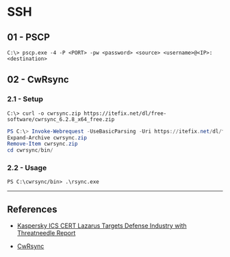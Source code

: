 # SSH

## 01 - PSCP

`C:\> pscp.exe -4 -P <PORT> -pw <password> <source> <username>@<IP>:<destination>`

## 02 - CwRsync

### 2.1 - Setup

`C:\> curl -o cwrsync.zip https://itefix.net/dl/free-software/cwrsync_6.2.8_x64_free.zip`

```powershell
PS C:\> Invoke-Webrequest -UseBasicParsing -Uri https://itefix.net/dl/free-software/cwrsync_6.2.8_x64_free.zip -OutFile cwrsync.zip
Expand-Archive cwrsync.zip
Remove-Item cwrsync.zip
cd cwrsync/bin/
```

### 2.2 - Usage

`PS C:\cwrsync/bin> .\rsync.exe`

---
## References

- [Kaspersky ICS CERT Lazarus Targets Defense Industry with Threatneedle Report](https://ics-cert.kaspersky.com/media/Kaspersky-ICS-CERT-Lazarus-targets-defense-industry-with-Threatneedle-En.pdf)

- [CwRsync](https://www.itefix.net/cwrsync)